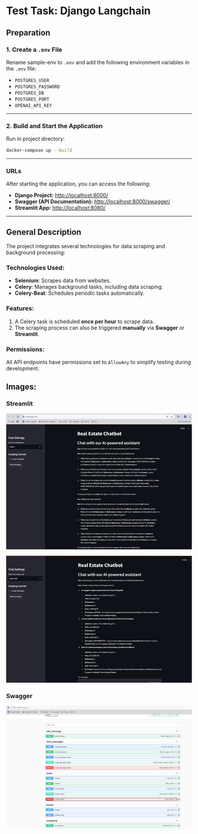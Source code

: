 # Test Task: Django Langchain

## Preparation

### 1. Create a `.env` File
Rename sample-env to `.env` and add the following environment variables in the `.env` file:

- `POSTGRES_USER`   
- `POSTGRES_PASSWORD`   
- `POSTGRES_DB` 
- `POSTGRES_PORT`    
- `OPENAI_API_KEY`   

---

### 2. Build and Start the Application  
Run in project directory:
```bash
docker-compose up --build
```

---

### URLs
After starting the application, you can access the following:

- **Django Project:** [http://localhost:8000/](http://localhost:8000/)  
- **Swagger (API Documentation):** [http://localhost:8000/swagger/](http://localhost:8000/swagger/)  
- **Streamlit App:** [http://localhost:8080/](http://localhost:8080/)  

---

## General Description

The project integrates several technologies for data scraping and background processing:

### Technologies Used:
- **Selenium**: Scrapes data from websites.  
- **Celery**: Manages background tasks, including data scraping.  
- **Celery-Beat**: Schedules periodic tasks automatically.  

### Features:
1. A Celery task is scheduled **once per hour** to scrape data.  
2. The scraping process can also be triggered **manually** via **Swagger** or **Streamlit**.  

### Permissions:
All API endpoints have permissions set to `AllowAny` to simplify testing during development.

## Images:

### Streamlit
![Streamlit Image 1](images/streamlit1.png "Streamlit")

![Streamlit Image 2](images/streamlit2.png "Streamlit")

### Swagger

![Swagger Image](images/swagger.png "Swagger")